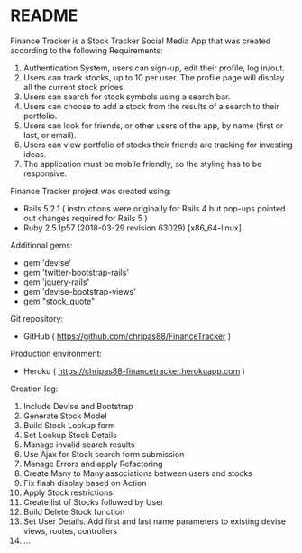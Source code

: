 # README

Finance Tracker is a Stock Tracker Social Media App that was created according to the following Requirements:

1.  Authentication System, users can sign-up, edit their profile, log in/out.
2.  Users can track stocks, up to 10 per user. The profile page will display all the current stock prices.
3.  Users can search for stock symbols using a search bar.
4.  Users can choose to add a stock from the results of a search to their portfolio.
5.  Users can look for friends, or other users of the app, by name (first or last, or email).
6.  Users can view portfolio of stocks their friends are tracking for investing ideas.
7.  The application must be mobile friendly, so the styling has to be responsive.

Finance Tracker project was created using:

* Rails 5.2.1 ( instructions were originally for Rails 4 but pop-ups pointed out changes required for Rails 5 )
* Ruby 2.5.1p57 (2018-03-29 revision 63029) [x86_64-linux]

Additional gems:

* gem 'devise'
* gem 'twitter-bootstrap-rails'
* gem 'jquery-rails'
* gem 'devise-bootstrap-views'
* gem "stock_quote"

Git repository:

* GitHub ( https://github.com/chripas88/FinanceTracker )

Production environment:

* Heroku ( https://chripas88-financetracker.herokuapp.com )

Creation log:

1.  Include Devise and Bootstrap
2.  Generate Stock Model
3.  Build Stock Lookup form
4.  Set Lookup Stock Details
5.  Manage invalid search results
6.  Use Ajax for Stock search form submission
7.  Manage Errors and apply Refactoring
8.  Create Many to Many associations between users and stocks
9.  Fix flash display based on Action
10.  Apply Stock restrictions
11.  Create list of Stocks followed by User
12.  Build Delete Stock function
13.  Set User Details. Add first and last name parameters to existing devise views, routes, controllers
14.  ...